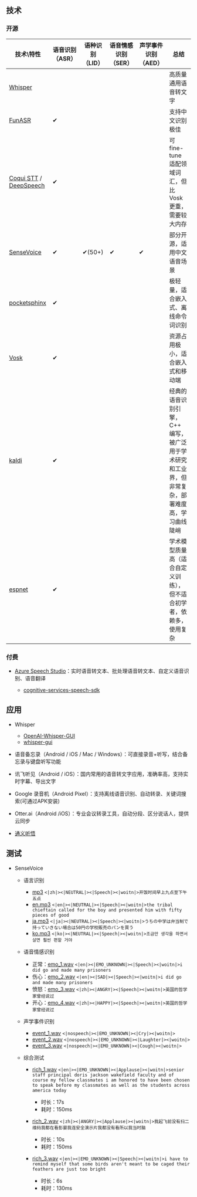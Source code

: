 ## 技术

### 开源

| 技术\特性 | 语音识别（ASR） | 语种识别（LID） | 语音情感识别（SER） | 声学事件识别（AED） | 总结 |
| --- | --- | --- | --- | --- | --- |
| [Whisper](https://github.com/openai/whisper) | | | | | 高质量通用语音转文字 |
| [FunASR](https://github.com/modelscope/FunASR) | ✔ | | | | 支持中文识别极佳 |
| [Coqui STT](https://github.com/coqui-ai/STT) / [DeepSpeech](https://github.com/mozilla/DeepSpeech) | ✔ | | | | 可 fine-tune 适配领域词汇，但比 Vosk 更重，需要较大内存 |
| [SenseVoice](https://github.com/FunAudioLLM/SenseVoice) | ✔ | ✔(50+) | ✔ | ✔ | 部分开源，适用中文语音场景 |
| [pocketsphinx](https://github.com/cmusphinx/pocketsphinx) | ✔ | | | | 极轻量，适合嵌入式、离线命令词识别 |
| [Vosk](https://alphacephei.com/vosk/) | ✔ | | | | 资源占用极小，适合嵌入式和移动端 |
| [kaldi](https://github.com/kaldi-asr/kaldi) | ✔ | | | | 经典的语音识别引擎，C++ 编写，被广泛用于学术研究和工业界，但非常复杂，部署难度高，学习曲线陡峭 |
| [espnet](https://github.com/espnet/espnet) | ✔ | | | | 学术模型质量高（适合自定义训练），但不适合初学者，依赖多，使用复杂 |

### 付费

- [Azure Speech Studio](https://speech.microsoft.com/portal)：实时语音转文本、批处理语音转文本、自定义语音识别、语音翻译

  - [cognitive-services-speech-sdk](https://github.com/Azure-Samples/cognitive-services-speech-sdk)

## 应用

- Whisper

  - [OpenAI-Whisper-GUI](https://github.com/rudymohammadbali/OpenAI-Whisper-GUI)
  - [whisper-gui](https://github.com/Pikurrot/whisper-gui)

- 语音备忘录（Android / iOS / Mac / Windows）：可直接录音+听写，结合备忘录与键盘听写功能
- 讯飞听见（Android / iOS）：国内常用的语音转文字应用，准确率高，支持实时字幕、导出文字
- Google 录音机（Android Pixel）：支持离线语音识别、自动转录、关键词搜索(可通过APK安装)
- Otter.ai（Android /iOS）：专业会议转录工具，自动分段、区分说话人，提供云同步
- [通义听悟](https://tingwu.aliyun.com)

## 测试

- SenseVoice

  - 语言识别

    - [mp3](./assets/zh.mp3) `<|zh|><|NEUTRAL|><|Speech|><|woitn|>开饭时间早上九点至下午五点`
    - [en.mp3](./assets/en.mp3) `<|en|><|NEUTRAL|><|Speech|><|woitn|>the tribal chieftain called for the boy and presented him with fifty pieces of good`
    - [ja.mp3](./assets/ja.mp3) `<|ja|><|NEUTRAL|><|Speech|><|woitn|>うちの中学は弁当制で持っていきない場合は50円の学校販売のパンを買う`
    - [ko.mp3](./assets/ko.mp3) `<|ko|><|NEUTRAL|><|Speech|><|woitn|>조금만 생각을 하면서 살면 훨씬 편할 거야`

  - 语音情感识别

    - 正常：[emo_1.wav](./assets/emo_1.wav) `<|en|><|EMO_UNKNOWN|><|Speech|><|woitn|>i did go and made many prisoners`
    - 伤心：[emo_2.wav](./assets/emo_2.wav) `<|en|><|SAD|><|Speech|><|woitn|>i did go and made many prisoners`
    - 愤怒：[emo_3.wav](./assets/emo_3.wav) `<|zh|><|ANGRY|><|Speech|><|woitn|>英国的哲学家曾经说过`
    - 开心：[emo_4.wav](./assets/emo_4.wav) `<|zh|><|HAPPY|><|Speech|><|woitn|>英国的哲学家曾经说过`

  - 声学事件识别

    - [event_1.wav](./assets/event_1.wav) `<|nospeech|><|EMO_UNKNOWN|><|Cry|><|woitn|>`
    - [event_2.wav](./assets/event_2.wav) `<|nospeech|><|EMO_UNKNOWN|><|Laughter|><|woitn|>`
    - [event_3.wav](./assets/event_3.wav) `<|nospeech|><|EMO_UNKNOWN|><|Cough|><|woitn|>`

  - 综合测试

    - [rich_1.wav](./assets/rich_1.wav) `<|en|><|EMO_UNKNOWN|><|Applause|><|woitn|>senior staff principal doris jackson wakefield faculty and of course my fellow classmates i am honored to have been chosen to speak before my classmates as well as the students across america today`

      - 时长：17s
      - 耗时：150ms

    - [rich_2.wav](./assets/rich_2.wav) `<|zh|><|ANGRY|><|Applause|><|woitn|>我起飞前没有扫二维码我都在看彭晏我连安全演示片我都没有看所以我当时脑`

      - 时长：10s
      - 耗时：150ms

    - [rich_3.wav](./assets/rich_3.wav) `<|en|><|EMO_UNKNOWN|><|Speech|><|woitn|>i have to remind myself that some birds aren't meant to be caged their feathers are just too bright`

      - 时长：6s
      - 耗时：130ms

